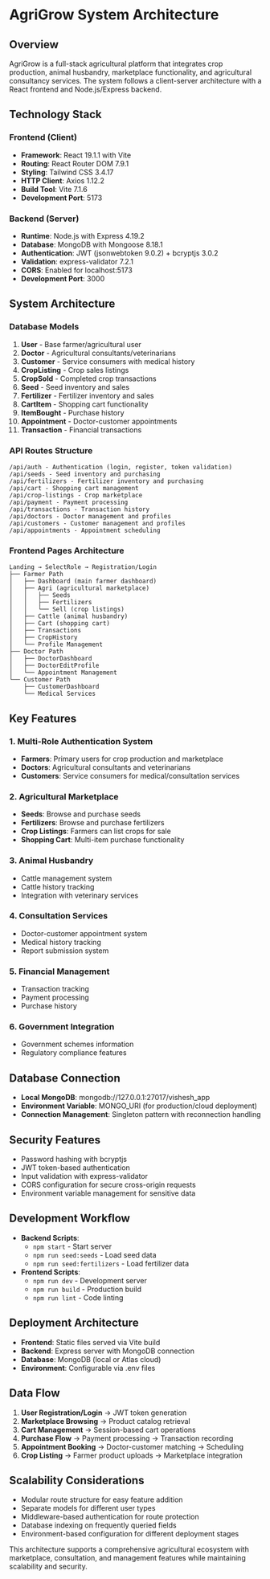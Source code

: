 # AgriGrow System Architecture

## Overview
AgriGrow is a full-stack agricultural platform that integrates crop production, animal husbandry, marketplace functionality, and agricultural consultancy services. The system follows a client-server architecture with a React frontend and Node.js/Express backend.

## Technology Stack

### Frontend (Client)
- **Framework**: React 19.1.1 with Vite
- **Routing**: React Router DOM 7.9.1
- **Styling**: Tailwind CSS 3.4.17
- **HTTP Client**: Axios 1.12.2
- **Build Tool**: Vite 7.1.6
- **Development Port**: 5173

### Backend (Server)
- **Runtime**: Node.js with Express 4.19.2
- **Database**: MongoDB with Mongoose 8.18.1
- **Authentication**: JWT (jsonwebtoken 9.0.2) + bcryptjs 3.0.2
- **Validation**: express-validator 7.2.1
- **CORS**: Enabled for localhost:5173
- **Development Port**: 3000

## System Architecture

### Database Models
1. **User** - Base farmer/agricultural user
2. **Doctor** - Agricultural consultants/veterinarians
3. **Customer** - Service consumers with medical history
4. **CropListing** - Crop sales listings
5. **CropSold** - Completed crop transactions
6. **Seed** - Seed inventory and sales
7. **Fertilizer** - Fertilizer inventory and sales
8. **CartItem** - Shopping cart functionality
9. **ItemBought** - Purchase history
10. **Appointment** - Doctor-customer appointments
11. **Transaction** - Financial transactions

### API Routes Structure
```
/api/auth - Authentication (login, register, token validation)
/api/seeds - Seed inventory and purchasing
/api/fertilizers - Fertilizer inventory and purchasing
/api/cart - Shopping cart management
/api/crop-listings - Crop marketplace
/api/payment - Payment processing
/api/transactions - Transaction history
/api/doctors - Doctor management and profiles
/api/customers - Customer management and profiles
/api/appointments - Appointment scheduling
```

### Frontend Pages Architecture
```
Landing → SelectRole → Registration/Login
├── Farmer Path
│   ├── Dashboard (main farmer dashboard)
│   ├── Agri (agricultural marketplace)
│   │   ├── Seeds
│   │   ├── Fertilizers
│   │   └── Sell (crop listings)
│   ├── Cattle (animal husbandry)
│   ├── Cart (shopping cart)
│   ├── Transactions
│   ├── CropHistory
│   └── Profile Management
├── Doctor Path
│   ├── DoctorDashboard
│   ├── DoctorEditProfile
│   └── Appointment Management
└── Customer Path
    ├── CustomerDashboard
    └── Medical Services
```

## Key Features

### 1. Multi-Role Authentication System
- **Farmers**: Primary users for crop production and marketplace
- **Doctors**: Agricultural consultants and veterinarians
- **Customers**: Service consumers for medical/consultation services

### 2. Agricultural Marketplace
- **Seeds**: Browse and purchase seeds
- **Fertilizers**: Browse and purchase fertilizers
- **Crop Listings**: Farmers can list crops for sale
- **Shopping Cart**: Multi-item purchase functionality

### 3. Animal Husbandry
- Cattle management system
- Cattle history tracking
- Integration with veterinary services

### 4. Consultation Services
- Doctor-customer appointment system
- Medical history tracking
- Report submission system

### 5. Financial Management
- Transaction tracking
- Payment processing
- Purchase history

### 6. Government Integration
- Government schemes information
- Regulatory compliance features

## Database Connection
- **Local MongoDB**: mongodb://127.0.0.1:27017/vishesh_app
- **Environment Variable**: MONGO_URI (for production/cloud deployment)
- **Connection Management**: Singleton pattern with reconnection handling

## Security Features
- Password hashing with bcryptjs
- JWT token-based authentication
- Input validation with express-validator
- CORS configuration for secure cross-origin requests
- Environment variable management for sensitive data

## Development Workflow
- **Backend Scripts**:
  - `npm start` - Start server
  - `npm run seed:seeds` - Load seed data
  - `npm run seed:fertilizers` - Load fertilizer data
- **Frontend Scripts**:
  - `npm run dev` - Development server
  - `npm run build` - Production build
  - `npm run lint` - Code linting

## Deployment Architecture
- **Frontend**: Static files served via Vite build
- **Backend**: Express server with MongoDB connection
- **Database**: MongoDB (local or Atlas cloud)
- **Environment**: Configurable via .env files

## Data Flow
1. **User Registration/Login** → JWT token generation
2. **Marketplace Browsing** → Product catalog retrieval
3. **Cart Management** → Session-based cart operations
4. **Purchase Flow** → Payment processing → Transaction recording
5. **Appointment Booking** → Doctor-customer matching → Scheduling
6. **Crop Listing** → Farmer product uploads → Marketplace integration

## Scalability Considerations
- Modular route structure for easy feature addition
- Separate models for different user types
- Middleware-based authentication for route protection
- Database indexing on frequently queried fields
- Environment-based configuration for different deployment stages

This architecture supports a comprehensive agricultural ecosystem with marketplace, consultation, and management features while maintaining scalability and security.